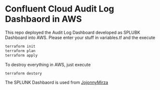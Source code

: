 # Confluent Cloud Audit Log Dashbaord in AWS
This repo deployed the Audit Log Dashboard developed as SPLUBK Dashboard into AWS.
Please enter your stuff in variables.tf
and the execute
```bash
terraform init
terraform plan
terraform apply
```
To destroy everything in AWS, just execute
```bash
terraform destory
```

The SPLUNK Dashbaord is used from [JojonnyMirza](https://github.com/JohnnyMirza/ccloudauditlogs_splunk)